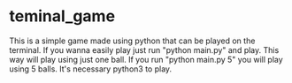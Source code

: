 # teminal_game

This is a simple game made using python that can be played on the terminal.
If you wanna easily play just run "python main.py" and play. This way will play using just one ball.
If you run "python main.py 5" you will play using 5 balls.
It's necessary python3 to play.
